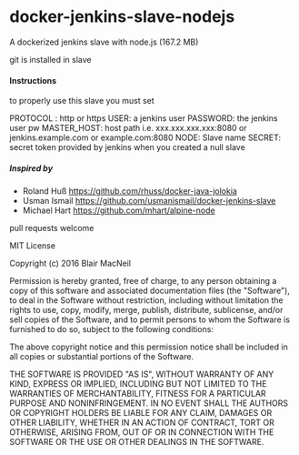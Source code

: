 # docker-jenkins-slave-nodejs

A dockerized jenkins slave with node.js (167.2 MB)

git is installed in slave

#### Instructions

to properly use this slave you must set

PROTOCOL : http or https
USER: a jenkins user
PASSWORD: the jenkins user pw
MASTER_HOST: host path i.e. xxx.xxx.xxx.xxx:8080 or jenkins.example.com or example.com:8080
NODE: Slave name
SECRET: secret token provided by jenkins when you created a null slave

##### Inspired by

* Roland Huß
https://github.com/rhuss/docker-java-jolokia
* Usman Ismail
https://github.com/usmanismail/docker-jenkins-slave
* Michael Hart
https://github.com/mhart/alpine-node

pull requests welcome

MIT License

Copyright (c) 2016 Blair MacNeil

Permission is hereby granted, free of charge, to any person obtaining a copy
of this software and associated documentation files (the "Software"), to deal
in the Software without restriction, including without limitation the rights
to use, copy, modify, merge, publish, distribute, sublicense, and/or sell
copies of the Software, and to permit persons to whom the Software is
furnished to do so, subject to the following conditions:

The above copyright notice and this permission notice shall be included in all
copies or substantial portions of the Software.

THE SOFTWARE IS PROVIDED "AS IS", WITHOUT WARRANTY OF ANY KIND, EXPRESS OR
IMPLIED, INCLUDING BUT NOT LIMITED TO THE WARRANTIES OF MERCHANTABILITY,
FITNESS FOR A PARTICULAR PURPOSE AND NONINFRINGEMENT. IN NO EVENT SHALL THE
AUTHORS OR COPYRIGHT HOLDERS BE LIABLE FOR ANY CLAIM, DAMAGES OR OTHER
LIABILITY, WHETHER IN AN ACTION OF CONTRACT, TORT OR OTHERWISE, ARISING FROM,
OUT OF OR IN CONNECTION WITH THE SOFTWARE OR THE USE OR OTHER DEALINGS IN THE
SOFTWARE.
